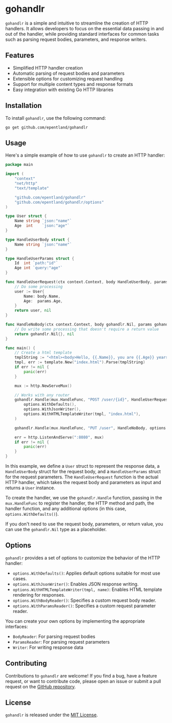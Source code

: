 # gohandlr

`gohandlr` is a simple and intuitive to streamline the creation of HTTP handlers. It allows developers to focus on the essential data passing in and out of the handler, while providing standard interfaces for common tasks such as parsing request bodies, parameters, and response writers.

## Features

- Simplified HTTP handler creation
- Automatic parsing of request bodies and parameters
- Extensible options for customizing request handling
- Support for multiple content types and response formats
- Easy integration with existing Go HTTP libraries

## Installation

To install `gohandlr`, use the following command:

```shell
go get github.com/epentland/gohandlr
```

## Usage

Here's a simple example of how to use `gohandlr` to create an HTTP handler:

```go
package main

import (
	"context"
	"net/http"
	"text/template"

	"github.com/epentland/gohandlr"
	"github.com/epentland/gohandlr/options"
)

type User struct {
	Name string `json:"name"`
	Age  int    `json:"age"`
}

type HandleUserBody struct {
	Name string `json:"name"`
}

type HandleUserParams struct {
	Id  int `path:"id"`
	Age int `query:"age"`
}

func HandleUserRequest(ctx context.Context, body HandleUserBody, params HandleUserParams) (User, error) {
	// Do some processing
	user := User{
		Name: body.Name,
		Age:  params.Age,
	}
	return user, nil
}

func HandleNoBody(ctx context.Context, body gohandlr.Nil, params gohandlr.Nil) (gohandlr.Nil, error) {
	// Do write some processing that doesn't require a return value
	return gohandlr.Nil{}, nil
}

func main() {
	// Create a html template
	tmplString := "<html><body>Hello, {{.Name}}, you are {{.Age}} years old!</body></html>"
	tmpl, err := template.New("index.html").Parse(tmplString)
	if err != nil {
		panic(err)
	}

	mux := http.NewServeMux()

    // Works with any router
	gohandlr.Handle(mux.HandleFunc, "POST /user/{id}", HandleUserRequest,
		options.WithDefaults(),
		options.WithJsonWriter(),
		options.WithHTMLTemplateWriter(tmpl, "index.html"),
	)

    gohandlr.Handle(mux.HandleFunc, "PUT /user", HandleNoBody, options.WithDefaults())

	err = http.ListenAndServe(":8080", mux)
	if err != nil {
		panic(err)
	}
}
```

In this example, we define a `User` struct to represent the response data, a `HandleUserBody` struct for the request body, and a `HandleUserParams` struct for the request parameters. The `HandleUserRequest` function is the actual HTTP handler, which takes the request body and parameters as input and returns a `User` instance.

To create the handler, we use the `gohandlr.Handle` function, passing in the `mux.HandleFunc` to register the handler, the HTTP method and path, the handler function, and any additional options (in this case, `options.WithDefaults()`).

If you don't need to use the request body, parameters, or return value, you can use the `gohandlr.Nil` type as a placeholder.

## Options

`gohandlr` provides a set of options to customize the behavior of the HTTP handler:

- `options.WithDefaults()`: Applies default options suitable for most use cases.
- `options.WithJsonWriter()`: Enables JSON response writing.
- `options.WithHTMLTemplateWriter(tmpl, name)`: Enables HTML template rendering for responses.
- `options.WithBodyReader()`: Specifies a custom request body reader.
- `options.WithParamsReader()`: Specifies a custom request parameter reader.

You can create your own options by implementing the appropriate interfaces:

- `BodyReader`: For parsing request bodies
- `ParamsReader`: For parsing request parameters
- `Writer`: For writing response data

## Contributing

Contributions to `gohandlr` are welcome! If you find a bug, have a feature request, or want to contribute code, please open an issue or submit a pull request on the [GitHub repository](https://github.com/epentland/gohandlr).

## License

`gohandlr` is released under the [MIT License](https://opensource.org/licenses/MIT).